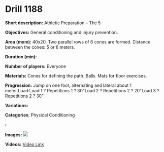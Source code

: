 # Drill 1188

**Short description:**
Athletic Preparation – The 5

**Objectives:**
General conditioning and injury prevention.

**Area (mxm):**
40x20. Two parallel rows of 6 cones are formed. Distance between the cones: 5 or 6 meters.

**Duration (min):**


**Number of players:**
Everyone

**Materials:**
Cones for defining the path. Balls. Mats for floor exercises.

**Progression:**
Jump on one foot, alternating and lateral about 1 meter.Load:Load 1 ? Repetitions 1 ? 30"Load 2 ? Repetitions 2 ? 20"Load 3 ? Repetitions 2 ? 30"

**Variations:**


**Categories:**
Physical Conditioning

**:**


**Images:**
![](https://www.coachingfutsal.com/\images\98e11e9a337042124020c75ecb0679df9aa7ae7cb26391eaeef6248aa1f4e6a2a12ba560c89ef8ef9733b9bfe9f5da2cbccead62023d598fc041eb569120fa445342a93e22fa7.jpg)

**Videos:**
[Video Link](https://www.youtube.com/embed/m_GVZC0rgNg)

